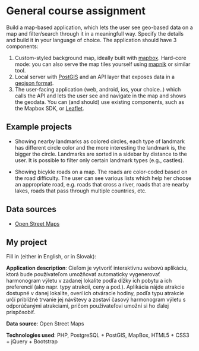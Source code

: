 # General course assignment

Build a map-based application, which lets the user see geo-based data on a map and filter/search through it in a meaningfull way. Specify the details and build it in your language of choice. The application should have 3 components:

1. Custom-styled background map, ideally built with [mapbox](http://mapbox.com). Hard-core mode: you can also serve the map tiles yourself using [mapnik](http://mapnik.org/) or similar tool.
2. Local server with [PostGIS](http://postgis.net/) and an API layer that exposes data in a [geojson format](http://geojson.org/).
3. The user-facing application (web, android, ios, your choice..) which calls the API and lets the user see and navigate in the map and shows the geodata. You can (and should) use existing components, such as the Mapbox SDK, or [Leaflet](http://leafletjs.com/).

## Example projects

- Showing nearby landmarks as colored circles, each type of landmark has different circle color and the more interesting the landmark is, the bigger the circle. Landmarks are sorted in a sidebar by distance to the user. It is possible to filter only certain landmark types (e.g., castles).

- Showing bicykle roads on a map. The roads are color-coded based on the road difficulty. The user can see various lists which help her choose an appropriate road, e.g. roads that cross a river, roads that are nearby lakes, roads that pass through multiple countries, etc.

## Data sources

- [Open Street Maps](https://www.openstreetmap.org/)

## My project

Fill in (either in English, or in Slovak):

**Application description**: Cieľom je vytvoriť interaktívnu webovú aplikáciu, ktorá bude používateľom umožňovať automaticky vygenerovať harmonogram výletu v zadanej lokalite podľa dĺžky ich pobytu a ich preferencií (ako napr. typy atrakcií, ceny a pod.). Aplikácia nájde atrakcie dostupné v danej lokalite, overí ich otváracie hodiny, podľa typu atrakcie určí približné trvanie jej návštevy a zostaví časový harmonogram výletu s odporúčanými atrakciami, pričom používateľovi umožní si ho ďalej prispôsobiť. 

**Data source**: Open Street Maps

**Technologies used**: PHP, PostgreSQL + PostGIS, MapBox, HTML5 + CSS3 + jQuery + Bootstrap
